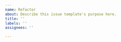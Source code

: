 ```yaml
---
name: Refactor
about: Describe this issue template's purpose here.
title: ''
labels: ''
assignees: ''

---
```



